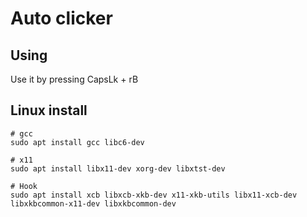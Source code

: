 # Auto clicker

## Using

Use it by pressing CapsLk + rB

## Linux install
```
# gcc
sudo apt install gcc libc6-dev

# x11
sudo apt install libx11-dev xorg-dev libxtst-dev

# Hook
sudo apt install xcb libxcb-xkb-dev x11-xkb-utils libx11-xcb-dev libxkbcommon-x11-dev libxkbcommon-dev
```
